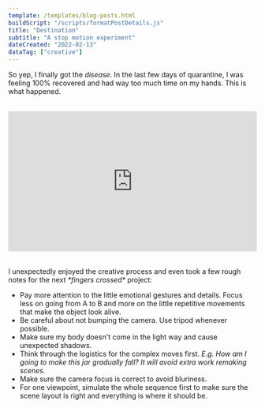 ```yaml
---
template: /templates/blog-posts.html
buildScript: "/scripts/formatPostDetails.js"
title: "Destination"
subtitle: "A stop motion experiment"
dateCreated: "2022-02-13"
dataTag: ["creative"]
---
```


So yep, I finally got the _disease_. In the last few days of quarantine, I was feeling 100% recovered and had way too much time on my hands. This is what happened.

<style>.embed-container { position: relative; margin: 2rem 0; padding-top: 56.25%; height: 0; overflow: hidden; max-width: 100%; } .embed-container iframe, .embed-container object, .embed-container embed { position: absolute; top: 0; left: 0; width: 100%; height: 100%; }</style>
<div class='embed-container'><iframe src='https://player.vimeo.com/video/695391932?byline=0&portrait=0' frameborder='0' allowFullScreen></iframe></div>

I unexpectedly enjoyed the creative process and even took a few rough notes for the next _\*fingers crossed\*_ project:

- Pay more attention to the little emotional gestures and details. Focus less on going from A to B and more on the little repetitive movements that make the object look alive.
- Be careful about not bumping the camera. Use tripod whenever possible.
- Make sure my body doesn't come in the light way and cause unexpected shadows.
- Think through the logistics for the complex moves first. _E.g. How am I going to make this jar gradually fall? It will avoid extra work remaking scenes._
- Make sure the camera focus is correct to avoid bluriness.
- For one viewpoint, simulate the whole sequence first to make sure the scene layout is right and everything is where it should be.
